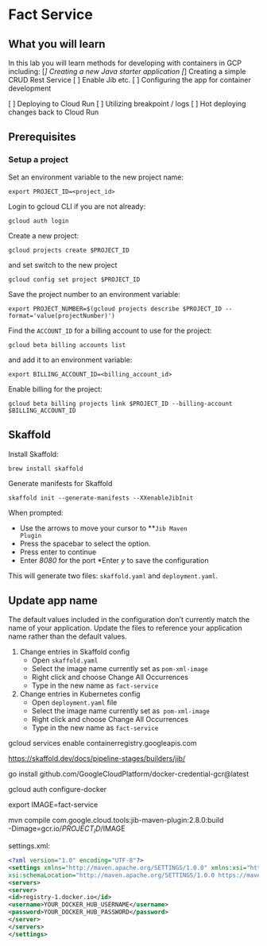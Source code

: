 # Fact Service

## What you will learn

In this lab you will learn methods for developing with containers in GCP including:
[*] Creating a new Java starter application
[*] Creating a simple CRUD Rest Service
[ ] Enable Jib etc.
[ ] Configuring the app for container development

[ ] Deploying to Cloud Run
[ ] Utilizing breakpoint / logs
[ ] Hot deploying changes back to Cloud Run

## Prerequisites

### Setup a project

Set an environment variable to the new project name:
```shell
export PROJECT_ID=<project_id>
```

Login to gcloud CLI if you are not already:
```shell
gcloud auth login
```

Create a new project:
```shell
gcloud projects create $PROJECT_ID
```

and set switch to the new project
```shell
gcloud config set project $PROJECT_ID
```

Save the project number to an environment variable:
```shell
export PROJECT_NUMBER=$(gcloud projects describe $PROJECT_ID --format='value(projectNumber)')
```

Find the `ACCOUNT_ID` for a billing account to use for the project:
```shell
gcloud beta billing accounts list
```

and add it to an environment variable:
```shell
export BILLING_ACCOUNT_ID=<billing_account_id>
```

Enable billing for the project:
```shell
gcloud beta billing projects link $PROJECT_ID --billing-account $BILLING_ACCOUNT_ID
```

## Skaffold

Install Skaffold:
```shell
brew install skaffold
```

Generate manifests for Skaffold
```shell
skaffold init --generate-manifests --XXenableJibInit
```
When prompted:
* Use the arrows to move your cursor to **<code>Jib Maven Plugin</code></strong>
* Press the spacebar to select the option.
* Press enter to continue 
* Enter *8080* for the port
*Enter *y* to save the configuration

This will generate two files: `skaffold.yaml` and `deployment.yaml`.

## Update app name

The default values included in the configuration don’t currently match the name of your application. Update the files to reference your application name rather than the default values.

1. Change entries in Skaffold config
    * Open `skaffold.yaml`
    * Select the image name currently set as `pom-xml-image`
    * Right click and choose Change All Occurrences
    * Type in the new name as `fact-service`
2. Change entries in Kubernetes config
    * Open `deployment.yaml` file
    * Select the image name currently set as` pom-xml-image`
    * Right click and choose Change All Occurrences
    * Type in the new name as `fact-service`


gcloud services enable containerregistry.googleapis.com

https://skaffold.dev/docs/pipeline-stages/builders/jib/

go install github.com/GoogleCloudPlatform/docker-credential-gcr@latest

gcloud auth configure-docker

export IMAGE=fact-service

mvn compile com.google.cloud.tools:jib-maven-plugin:2.8.0:build \
-Dimage=gcr.io/$PROJECT_ID/$IMAGE

settings.xml:

```xml
<?xml version="1.0" encoding="UTF-8"?>
<settings xmlns="http://maven.apache.org/SETTINGS/1.0.0" xmlns:xsi="http://www.w3.org/2001/XMLSchema-instance"
xsi:schemaLocation="http://maven.apache.org/SETTINGS/1.0.0 https://maven.apache.org/xsd/settings-1.0.0.xsd">
<servers>
<server>
<id>registry-1.docker.io</id>
<username>YOUR_DOCKER_HUB_USERNAME</username>
<password>YOUR_DOCKER_HUB_PASSWORD</password>
</server>
</servers>
</settings>
```
